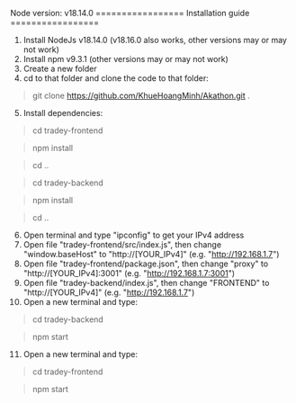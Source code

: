 Node version: v18.14.0
================= Installation guide =================
1. Install NodeJs v18.14.0 (v18.16.0 also works, other versions may or may not work)
2. Install npm v9.3.1 (other versions may or may not work)
3. Create a new folder
4. cd to that folder and clone the code to that folder:
> git clone https://github.com/KhueHoangMinh/Akathon.git .
5. Install dependencies:
> cd tradey-frontend

> npm install

> cd ..

> cd tradey-backend

> npm install

> cd ..
6. Open terminal and type "ipconfig" to get your IPv4 address
7. Open file "tradey-frontend/src/index.js", then change "window.baseHost" to "http://[YOUR_IPv4]" (e.g. "http://192.168.1.7")
8. Open file "tradey-frontend/package.json", then change "proxy" to "http://[YOUR_IPv4]:3001" (e.g. "http://192.168.1.7:3001")
9. Open file "tradey-backend/index.js", then change "FRONTEND" to "http://[YOUR_IPv4]" (e.g. "http://192.168.1.7")
10. Open a new terminal and type:
> cd tradey-backend

> npm start
11. Open a new terminal and type:
> cd tradey-frontend

> npm start
